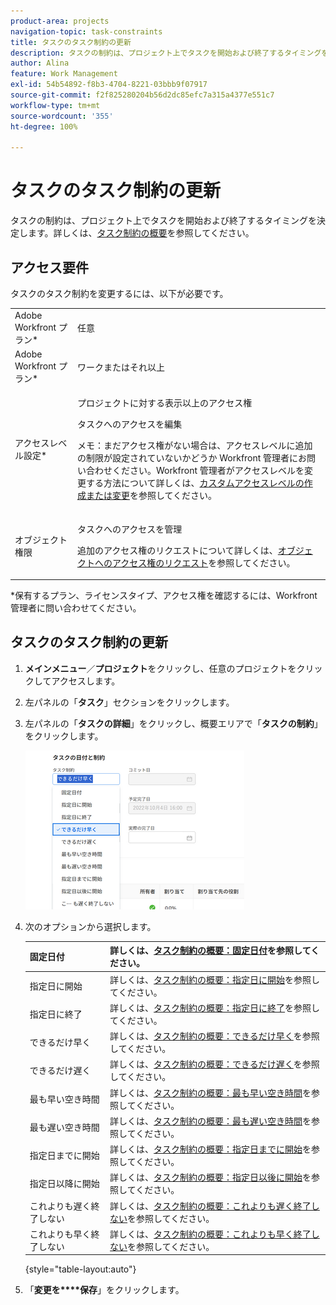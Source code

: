 ```yaml
---
product-area: projects
navigation-topic: task-constraints
title: タスクのタスク制約の更新
description: タスクの制約は、プロジェクト上でタスクを開始および終了するタイミングを決定します。詳しくは、「タスク制約の概要」を参照してください。
author: Alina
feature: Work Management
exl-id: 54b54892-f8b3-4704-8221-03bbb9f07917
source-git-commit: f2f825280204b56d2dc85efc7a315a4377e551c7
workflow-type: tm+mt
source-wordcount: '355'
ht-degree: 100%

---
```


# タスクのタスク制約の更新

タスクの制約は、プロジェクト上でタスクを開始および終了するタイミングを決定します。詳しくは、[タスク制約の概要](../../../manage-work/tasks/task-constraints/task-constraint-overview.md)を参照してください。

## アクセス要件

タスクのタスク制約を変更するには、以下が必要です。

<table style="table-layout:auto"> 
 <col> 
 <col> 
 <tbody> 
  <tr> 
   <td role="rowheader">Adobe Workfront プラン*</td> 
   <td> <p>任意 </p> </td> 
  </tr> 
  <tr> 
   <td role="rowheader">Adobe Workfront プラン*</td> 
   <td> <p>ワークまたはそれ以上</p> </td> 
  </tr> 
  <tr> 
   <td role="rowheader">アクセスレベル設定*</td> 
   <td> <p>プロジェクトに対する表示以上のアクセス権</p> <p>タスクへのアクセスを編集</p> <p>メモ：まだアクセス権がない場合は、アクセスレベルに追加の制限が設定されていないかどうか Workfront 管理者にお問い合わせください。Workfront 管理者がアクセスレベルを変更する方法について詳しくは、<a href="../../../administration-and-setup/add-users/configure-and-grant-access/create-modify-access-levels.md" class="MCXref xref">カスタムアクセスレベルの作成または変更</a>を参照してください。</p> </td> 
  </tr> 
  <tr> 
   <td role="rowheader">オブジェクト権限</td> 
   <td> <p>タスクへのアクセスを管理 </p> <p>追加のアクセス権のリクエストについて詳しくは、<a href="../../../workfront-basics/grant-and-request-access-to-objects/request-access.md" class="MCXref xref">オブジェクトへのアクセス権のリクエスト</a>を参照してください。</p> </td> 
  </tr> 
 </tbody> 
</table>

&#42;保有するプラン、ライセンスタイプ、アクセス権を確認するには、Workfront 管理者に問い合わせてください。

## タスクのタスク制約の更新

1. **メインメニュー**／**プロジェクト**&#x200B;をクリックし、任意のプロジェクトをクリックしてアクセスします。
1. 左パネルの「**タスク**」セクションをクリックします。
1. 左パネルの「**タスクの詳細**」をクリックし、概要エリアで「**タスクの制約**」をクリックします。

   ![](assets/task-constraint-all-options-in-overview-350x254.png)

1. 次のオプションから選択します。

   | 固定日付 | 詳しくは、[タスク制約の概要：固定日付](../../../manage-work/tasks/task-constraints/fixed-dates.md)を参照してください。 |
   |---|---|
   | 指定日に開始 | 詳しくは、[タスク制約の概要：指定日に開始](../../../manage-work/tasks/task-constraints/must-start-on.md)を参照してください。 |
   | 指定日に終了 | 詳しくは、[タスク制約の概要：指定日に終了](../../../manage-work/tasks/task-constraints/must-finish-on.md)を参照してください。 |
   | できるだけ早く | 詳しくは、[タスク制約の概要：できるだけ早く](../../../manage-work/tasks/task-constraints/as-soon-as-possible.md)を参照してください。 |
   | できるだけ遅く | 詳しくは、[タスク制約の概要：できるだけ遅く](../../../manage-work/tasks/task-constraints/as-late-as-possible.md)を参照してください。 |
   | 最も早い空き時間 | 詳しくは、[タスク制約の概要：最も早い空き時間](../../../manage-work/tasks/task-constraints/earliest-available-time.md)を参照してください。 |
   | 最も遅い空き時間 | 詳しくは、[タスク制約の概要：最も遅い空き時間](../../../manage-work/tasks/task-constraints/latest-available-time.md)を参照してください。 |
   | 指定日までに開始 | 詳しくは、[タスク制約の概要：指定日までに開始](../../../manage-work/tasks/task-constraints/start-no-later-than.md)を参照してください。 |
   | 指定日以降に開始 | 詳しくは、[タスク制約の概要：指定日以後に開始](../../../manage-work/tasks/task-constraints/start-no-earlier-than.md)を参照してください。 |
   | これよりも遅く終了しない | 詳しくは、[タスク制約の概要：これよりも遅く終了しない](../../../manage-work/tasks/task-constraints/finish-no-later-than.md)を参照してください。 |
   | これよりも早く終了しない | 詳しくは、[タスク制約の概要：これよりも早く終了しない](../../../manage-work/tasks/task-constraints/finish-no-earlier-than.md)を参照してください。 |

   {style="table-layout:auto"}

1. 「**変更を****保存**」をクリックします。

 
